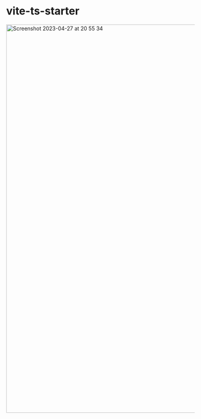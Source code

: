 # vite-ts-starter

<img width="1035" alt="Screenshot 2023-04-27 at 20 55 34" src="https://user-images.githubusercontent.com/62800983/235009854-feb869f0-5246-4437-99f0-0811d45a942d.png">

